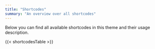 ```yaml
---
title: "Shortcodes"
summary: "An overview over all shortcodes"
---
```


Below you can find all available shortcodes in this theme and their usage description.

{{< shortcodesTable >}}
